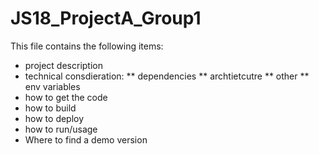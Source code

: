 # JS18_ProjectA_Group1

This file contains the following items:
* project description
* technical consdieration:
** dependencies
** archtietcutre
** other
** env variables
* how to get the code
* how to build
* how to deploy 
* how to run/usage
* Where to find a demo version
